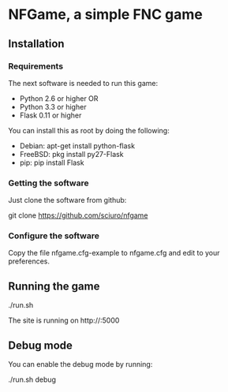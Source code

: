 # NFGame, a simple FNC game

## Installation

### Requirements
The next software is needed to run this game:

- Python 2.6 or higher OR
- Python 3.3 or higher
- Flask  0.11 or higher

You can install this as root by doing the following:

- Debian: apt-get install python-flask
- FreeBSD: pkg install py27-Flask
- pip: pip install Flask

### Getting the software
Just clone the software from github:

git clone https://github.com/sciuro/nfgame

### Configure the software
Copy the file nfgame.cfg-example to nfgame.cfg and edit to your preferences.

## Running the game
./run.sh

The site is running on http://<ip>:5000

## Debug mode
You can enable the debug mode by running:

./run.sh debug
